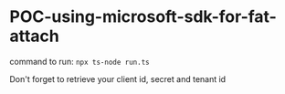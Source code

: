 # POC-using-microsoft-sdk-for-fat-attach
command to run:
 `npx ts-node run.ts`    
 
Don't forget to retrieve your client id, secret and tenant id
 
